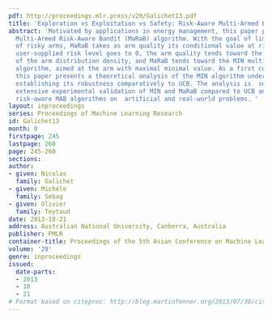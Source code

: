 ```yaml
---
pdf: http://proceedings.mlr.press/v29/Galichet13.pdf
title: 'Exploration vs Exploitation vs Safety: Risk-Aware Multi-Armed Bandits'
abstract: 'Motivated by applications in energy management, this paper presents the
  Multi-Armed Risk-Aware Bandit (MaRaB) algorithm. With the goal of limiting the exploration
  of risky arms, MaRaB takes as arm quality its conditional value at risk. When the
  user-supplied risk level goes to 0, the arm quality tends toward the essential infimum
  of the arm distribution density, and MaRaB tends toward the MIN multi-armed bandit
  algorithm, aimed at the arm with maximal minimal value. As a first contribution,
  this paper presents a theoretical analysis of the MIN algorithm under mild assumptions,
  establishing its robustness comparatively to UCB. The analysis is  supported by
  extensive experimental validation of MIN and MaRaB compared to UCB and  state-of-art
  risk-aware MAB algorithms on  artificial and real-world problems. '
layout: inproceedings
series: Proceedings of Machine Learning Research
id: Galichet13
month: 0
firstpage: 245
lastpage: 260
page: 245-260
sections: 
author:
- given: Nicolas
  family: Galichet
- given: Michèle
  family: Sebag
- given: Olivier
  family: Teytaud
date: 2013-10-21
address: Australian National University, Canberra, Australia
publisher: PMLR
container-title: Proceedings of the 5th Asian Conference on Machine Learning
volume: '29'
genre: inproceedings
issued:
  date-parts:
  - 2013
  - 10
  - 21
# Format based on citeproc: http://blog.martinfenner.org/2013/07/30/citeproc-yaml-for-bibliographies/
---
```

